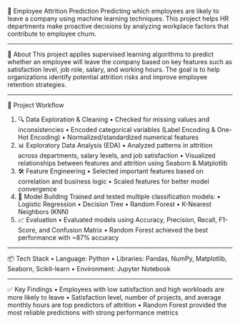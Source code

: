 💼 Employee Attrition Prediction
Predicting which employees are likely to leave a company using machine learning techniques. This project helps HR departments make proactive decisions by analyzing workplace factors that contribute to employee churn.
________________________________________
📌 About
This project applies supervised learning algorithms to predict whether an employee will leave the company based on key features such as satisfaction level, job role, salary, and working hours. The goal is to help organizations identify potential attrition risks and improve employee retention strategies.
________________________________________
🧠 Project Workflow
1. 🔍 Data Exploration & Cleaning
•	Checked for missing values and inconsistencies
•	Encoded categorical variables (Label Encoding & One-Hot Encoding)
•	Normalized/standardized numerical features
2. 📊 Exploratory Data Analysis (EDA)
•	Analyzed patterns in attrition across departments, salary levels, and job satisfaction
•	Visualized relationships between features and attrition using Seaborn & Matplotlib
3. 🛠️ Feature Engineering
•	Selected important features based on correlation and business logic
•	Scaled features for better model convergence
4. 🤖 Model Building
Trained and tested multiple classification models:
•	Logistic Regression
•	Decision Tree
•	Random Forest
•	K-Nearest Neighbors (KNN)
5. 📈 Evaluation
•	Evaluated models using Accuracy, Precision, Recall, F1-Score, and Confusion Matrix
•	Random Forest achieved the best performance with ~87% accuracy
________________________________________
📦 Tech Stack
•	Language: Python
•	Libraries: Pandas, NumPy, Matplotlib, Seaborn, Scikit-learn
•	Environment: Jupyter Notebook
________________________________________
✅ Key Findings
•	Employees with low satisfaction and high workloads are more likely to leave
•	Satisfaction level, number of projects, and average monthly hours are top predictors of attrition
•	Random Forest provided the most reliable predictions with strong performance metrics

